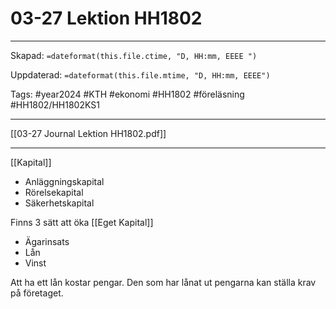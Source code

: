 # 03-27 Lektion HH1802

---

Skapad: `=dateformat(this.file.ctime, "D, HH:mm, EEEE ")`

Uppdaterad: `=dateformat(this.file.mtime, "D, HH:mm, EEEE")`

Tags: #year2024 #KTH #ekonomi #HH1802 #föreläsning #HH1802/HH1802KS1

---
[[03-27 Journal Lektion HH1802.pdf]]

---
[[Kapital]]

- Anläggningskapital
- Rörelsekapital
- Säkerhetskapital

Finns 3 sätt att öka [[Eget Kapital]]

- Ägarinsats
- Lån
- Vinst

Att ha ett lån kostar pengar. Den som har lånat ut pengarna kan ställa krav på företaget.
